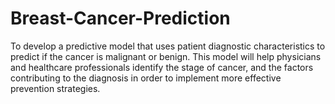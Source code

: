 # Breast-Cancer-Prediction
To develop a predictive model that uses patient diagnostic characteristics to predict if the cancer is malignant or benign. This model will help physicians and healthcare professionals identify the stage of cancer, and the factors contributing to the diagnosis in order to implement more effective prevention strategies.
